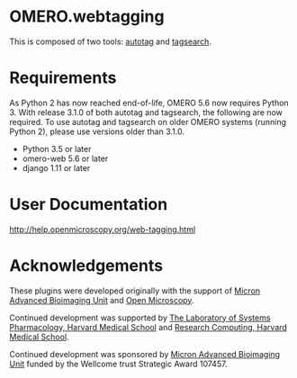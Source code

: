 OMERO.webtagging
================

This is composed of two tools: [autotag](autotag/README.rst) and
[tagsearch](tagsearch/README.rst).

Requirements
============

As Python 2 has now reached end-of-life, OMERO 5.6 now
requires Python 3. With release 3.1.0 of both autotag and
tagsearch, the following are now required. To use autotag
and tagsearch on older OMERO systems (running Python 2),
please use versions older than 3.1.0.

* Python 3.5 or later
* omero-web 5.6 or later
* django 1.11 or later

User Documentation
==================

http://help.openmicroscopy.org/web-tagging.html

Acknowledgements
================

These plugins were developed originally with the
support of [Micron Advanced Bioimaging Unit](https://micronoxford.com/)
and [Open Microscopy](https://www.openmicroscopy.org/).

Continued development was supported by [The Laboratory
of Systems Pharmacology, Harvard Medical School](https://hits.harvard.edu/the-program/laboratory-of-systems-pharmacology/research-program/) and
[Research Computing, Harvard Medical School](https://it.hms.harvard.edu/our-services/research-computing).

Continued development was sponsored by
[Micron Advanced Bioimaging Unit](https://micronoxford.com/)
funded by the Wellcome trust Strategic Award 107457.
